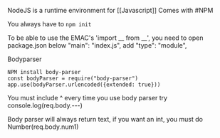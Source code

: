 NodeJS is a runtime environment for [[Javascript]]
Comes with #NPM

You always have to `npm init`


To be able to use the EMAC's 'import __ from __', you need to 
open package.json 
below "main": "index.js", add "type": "module",

Bodyparser
```
NPM install body-parser
const bodyParser = require("body-parser")
app.use(bodyParser.urlencoded({extended: true}))
```
You must include ^ every time you use body parser 
try console.log(req.body.---)

Body parser will always return text, if you want an int, you must do Number(req.body.num1)

